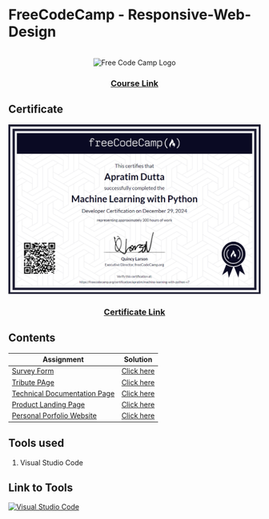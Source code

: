 <h1>FreeCodeCamp - Responsive-Web-Design</h1>
<br>
<div align="center">
  <img src="https://encrypted-tbn0.gstatic.com/images?q=tbn:ANd9GcRBhJRCwuewyU7g7sHPWbP6okRh9JXLs24iJw&s" alt="Free Code Camp Logo">
</div>

<div align="center">
  <h3><a href="https://www.freecodecamp.org/learn/2022/responsive-web-design">Course Link</a></h3>
</div>

<h2>Certificate</h2>
<div align="center">
  <img src="https://github.com/Apratim23/ML-With-Python/blob/main/Certificate.png" alt="Certificate">
</div>
<div align="center">
  <h3><a href="https://www.freecodecamp.org/certification/apratim/machine-learning-with-python-v7">Certificate Link</a></h3>
</div>

<h2>Contents</h2>

| Assignment |	Solution |
| ---------- | --------- |
| [Survey Form](https://www.freecodecamp.org/learn/2022/responsive-web-design/build-a-survey-form-project/build-a-survey-form) |	[Click here](https://github.com/Apratim23/Responsive-Web-Design/tree/main/Survey%20Form) |
| [Tribute PAge](https://www.freecodecamp.org/learn/2022/responsive-web-design/build-a-tribute-page-project/build-a-tribute-page) |	[Click here](https://github.com/Apratim23/Responsive-Web-Design/tree/main/Tribute%20Page) |
| [Technical Documentation Page](https://www.freecodecamp.org/learn/2022/responsive-web-design/build-a-technical-documentation-page-project/build-a-technical-documentation-page) |	[Click here](https://github.com/Apratim23/Responsive-Web-Design/tree/main/Technical%20Documentation) |
| [Product Landing Page](https://www.freecodecamp.org/learn/2022/responsive-web-design/build-a-product-landing-page-project/build-a-product-landing-page) |	[Click here](./health-costs-prediction) |
| [Personal Porfolio Website](https://www.freecodecamp.org/learn/2022/responsive-web-design/build-a-personal-portfolio-webpage-project/build-a-personal-portfolio-webpage) |	[Click here](./sms-text-classification) |

<h2>Tools used</h2>
<ol>
  <li>Visual Studio Code</li>
</ol>

<h2>Link to Tools</h2>
<p align="left">
  <a href="https://code.visualstudio.com" target="_blank" rel="noreferrer"> <img src="https://www.vectorlogo.zone/logos/visualstudio_code/visualstudio_code-icon.svg" alt="Visual Studio Code" width="40" height="40"/></a>&emsp;
</p>
